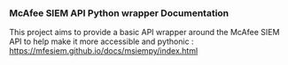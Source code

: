 ### McAfee SIEM API Python wrapper Documentation

This project aims to provide a basic API wrapper around the McAfee SIEM API to help make it more 
accessible and pythonic : https://mfesiem.github.io/docs/msiempy/index.html